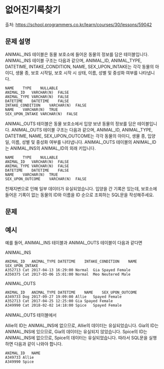 # 없어진기록찾기

출처: https://school.programmers.co.kr/learn/courses/30/lessons/59042

## 문제 설명

ANIMAL_INS 테이블은 동물 보호소에 들어온 동물의 정보를 담은 테이블입니다. ANIMAL_INS 테이블 구조는 다음과 같으며, ANIMAL_ID, ANIMAL_TYPE, DATETIME, INTAKE_CONDITION, NAME, SEX_UPON_INTAKE는 각각 동물의 아이디, 생물 종, 보호 시작일, 보호 시작 시 상태, 이름, 성별 및 중성화 여부를 나타냅니다.

```
NAME	TYPE	NULLABLE
ANIMAL_ID	VARCHAR(N)	FALSE
ANIMAL_TYPE	VARCHAR(N)	FALSE
DATETIME	DATETIME	FALSE
INTAKE_CONDITION	VARCHAR(N)	FALSE
NAME	VARCHAR(N)	TRUE
SEX_UPON_INTAKE	VARCHAR(N)	FALSE
```

ANIMAL_OUTS 테이블은 동물 보호소에서 입양 보낸 동물의 정보를 담은 테이블입니다. ANIMAL_OUTS 테이블 구조는 다음과 같으며, ANIMAL_ID, ANIMAL_TYPE, DATETIME, NAME, SEX_UPON_OUTCOME는 각각 동물의 아이디, 생물 종, 입양일, 이름, 성별 및 중성화 여부를 나타냅니다. ANIMAL_OUTS 테이블의 ANIMAL_ID는 ANIMAL_INS의 ANIMAL_ID의 외래 키입니다.

```
NAME	TYPE	NULLABLE
ANIMAL_ID	VARCHAR(N)	FALSE
ANIMAL_TYPE	VARCHAR(N)	FALSE
DATETIME	DATETIME	FALSE
NAME	VARCHAR(N)	TRUE
SEX_UPON_OUTCOME	VARCHAR(N)	FALSE
```

천재지변으로 인해 일부 데이터가 유실되었습니다. 입양을 간 기록은 있는데, 보호소에 들어온 기록이 없는 동물의 ID와 이름을 ID 순으로 조회하는 SQL문을 작성해주세요.

## 문제

## 예시

예를 들어, ANIMAL_INS 테이블과 ANIMAL_OUTS 테이블이 다음과 같다면

ANIMAL_INS

```
ANIMAL_ID	ANIMAL_TYPE	DATETIME	INTAKE_CONDITION	NAME	SEX_UPON_INTAKE
A352713	Cat	2017-04-13 16:29:00	Normal	Gia	Spayed Female
A350375	Cat	2017-03-06 15:01:00	Normal	Meo	Neutered Male
```

ANIMAL_OUTS

```
ANIMAL_ID	ANIMAL_TYPE	DATETIME	NAME	SEX_UPON_OUTCOME
A349733	Dog	2017-09-27 19:09:00	Allie	Spayed Female
A352713	Cat	2017-04-25 12:25:00	Gia	Spayed Female
A349990	Cat	2018-02-02 14:18:00	Spice	Spayed Female
```

ANIMAL_OUTS 테이블에서

Allie의 ID는 ANIMAL_INS에 없으므로, Allie의 데이터는 유실되었습니다.
Gia의 ID는 ANIMAL_INS에 있으므로, Gia의 데이터는 유실되지 않았습니다.
Spice의 ID는 ANIMAL_INS에 없으므로, Spice의 데이터는 유실되었습니다.
따라서 SQL문을 실행하면 다음과 같이 나와야 합니다.

```
ANIMAL_ID	NAME
A349733	Allie
A349990	Spice
```
